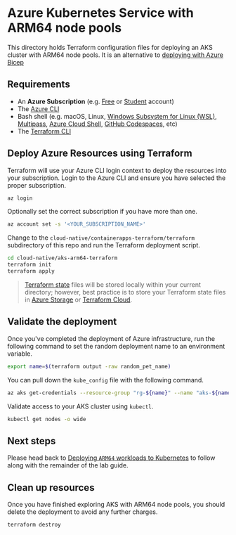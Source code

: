 # Azure Kubernetes Service with ARM64 node pools

This directory holds Terraform configuration files for deploying an AKS cluster with ARM64 node pools. It is an alternative to [deploying with Azure Bicep](https://github.com/Azure-Samples/azure-opensource-labs/tree/main/cloud-native/aks-arm64#deploy-azure-resources-using-azure-bicep)

## Requirements

- An **Azure Subscription** (e.g. [Free](https://aka.ms/azure-free-account) or [Student](https://aka.ms/azure-student-account) account)
- The [Azure CLI](https://docs.microsoft.com/cli/azure/install-azure-cli)
- Bash shell (e.g. macOS, Linux, [Windows Subsystem for Linux (WSL)](https://docs.microsoft.com/windows/wsl/about), [Multipass](https://multipass.run/), [Azure Cloud Shell](https://docs.microsoft.com/azure/cloud-shell/quickstart), [GitHub Codespaces](https://github.com/features/codespaces), etc)
- The [Terraform CLI](https://www.terraform.io/downloads)

## Deploy Azure Resources using Terraform

Terraform will use your Azure CLI login context to deploy the resources into your subscription. Login to the Azure CLI and ensure you have selected the proper subscription.

```bash
az login
```

Optionally set the correct subscription if you have more than one.

```bash
az account set -s '<YOUR_SUBSCRIPTION_NAME>'
```

Change to the `cloud-native/containerapps-terraform/terraform` subdirectory of this repo and run the Terraform deployment script.

```bash
cd cloud-native/aks-arm64-terraform
terraform init
terraform apply
```

> [Terraform state](https://www.terraform.io/language/state) files will be stored locally within your current directory; however, best practice is to store your Terraform state files in [Azure Storage](https://learn.microsoft.com/azure/developer/terraform/store-state-in-azure-storage?tabs=azure-cli) or [Terraform Cloud](https://cloud.hashicorp.com/products/terraform).

## Validate the deployment

Once you've completed the deployment of Azure infrastructure, run the following command to set the random deployment name to an environment variable.

```bash
export name=$(terraform output -raw random_pet_name)
```

You can pull down the `kube_config` file with the following command.

```bash
az aks get-credentials --resource-group "rg-${name}" --name "aks-${name}"
```

Validate access to your AKS cluster using `kubectl`.

```bash
kubectl get nodes -o wide
```

## Next steps

Please head back to [Deploying `ARM64` workloads to Kubernetes](https://github.com/Azure-Samples/azure-opensource-labs/tree/main/cloud-native/aks-arm64#deploying-arm64-workloads-to-kubernetes) to follow along with the remainder of the lab guide.

## Clean up resources

Once you have finished exploring AKS with ARM64 node pools, you should delete the deployment to avoid any further charges.

```bash
terraform destroy
```
